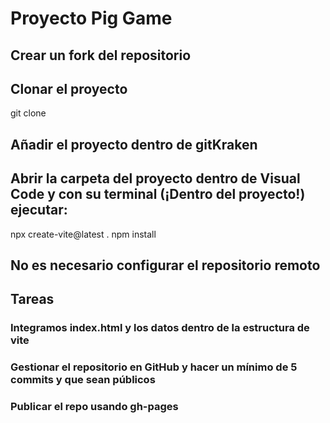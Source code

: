 # Proyecto Pig Game

## Crear un fork del repositorio

## Clonar el proyecto

git clone <url-del-repositorio>

## Añadir el proyecto dentro de gitKraken

## Abrir la carpeta del proyecto dentro de Visual Code y con su terminal (¡Dentro del proyecto!) ejecutar:

npx create-vite@latest .
npm install

## No es necesario configurar el repositorio remoto

## Tareas

### Integramos index.html y los datos dentro de la estructura de vite

### Gestionar el repositorio en GitHub y hacer un mínimo de 5 commits y que sean públicos

### Publicar el repo usando gh-pages



##